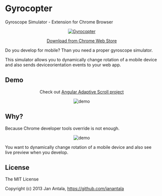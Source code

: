 # Gyrocopter

Gyroscope Simulator - Extension for Chrome Browser


<p align="center">
  <a href="https://chrome.google.com/webstore/detail/gyrocopter/oooalfgemajfclliinfcdkifafmcfjop">
    <img src="https://raw.github.com/janantala/Gyrocopter/master/images/screen.png" alt="Gyrocopter"/>
  </a>
</p>

<p align="center">
  <a href="https://chrome.google.com/webstore/detail/gyrocopter/oooalfgemajfclliinfcdkifafmcfjop">Download from Chrome Web Store</a>
</p>


Do you develop for mobile? Than you need a proper gyroscope simulator.

This simulator allows you to dynamically change rotation of a mobile device and also sends deviceorientation events to your web app.

## Demo

<p align="center">
    Check out <a href="https://github.com/angular-adaptive/adaptive-scroll">Angular Adaptive Scroll project</a> 
</p>
<p align="center">
    <img src="https://raw.github.com/angular-adaptive/adaptive-scroll/master/images/gyrocopter.gif" alt="demo" />
</p>

## Why?

Because Chrome developer tools override is not enough.

<p align="center">
    <img src="https://raw.github.com/janantala/Gyrocopter/master/images/devtools.png" alt="demo" />
</p>

You want to dynamically change rotation of a mobile device and also see live preview when you develop.

## License

The MIT License

Copyright (c) 2013 Jan Antala, https://github.com/janantala

